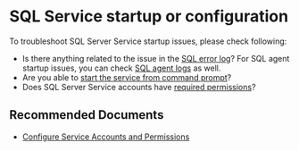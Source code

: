 <properties
	pageTitle="SQL Service startup or configuration"
	description="SQL Service startup or configuration"
	service="microsoft.compute"
	resource="virtualmachines"
	ms.author="ujpat,vadeveka,amamun"	
	authors="ujpat,vadeveka,AbdullahMSFT"
	displayOrder=""
	selfHelpType="generic"
	supportTopicIds="32740089"
	resourceTags="windowsSQL"
	productPesIds="14745,16342"
	cloudEnvironments="public,fairfax, usnat, ussec, blackforest, mooncake"
	articleId="590dc858-f3e3-459e-9224-7100e0dff53d"
	ownershipId="AzureData_AzureSQLVM"
/>

# SQL Service startup or configuration
To troubleshoot SQL Server Service startup issues, please check following:

- Is there anything related to the issue in the [SQL error log](https://docs.microsoft.com/sql/tools/configuration-manager/viewing-the-sql-server-error-log?view=sql-server-ver15)? For SQL agent startup issues, you can check [SQL agent logs](https://docs.microsoft.com/sql/ssms/agent/sql-server-agent-error-log?view=sql-server-ver15) as well.
- Are you able to [start the service from command prompt](https://docs.microsoft.com/sql/database-engine/configure-windows/start-stop-pause-resume-restart-sql-server-services?view=sql-server-ver15#CommandPrompt)?
- Does SQL Server Service accounts have [required permissions](https://docs.microsoft.com/sql/database-engine/configure-windows/configure-windows-service-accounts-and-permissions?view=sql-server-ver15)?

## **Recommended Documents**

* [Configure  Service Accounts and Permissions](https://docs.microsoft.com/sql/database-engine/configure-windows/configure-windows-service-accounts-and-permissions?view=sql-server-ver15)